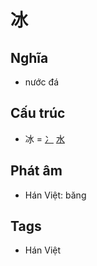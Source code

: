 # 冰

## Nghĩa

* nước đá

## Cấu trúc
* 冰 = [冫](冫.md) [水](水.md)

## Phát âm

* Hán Việt: băng

## Tags
* Hán Việt

<script>window.HANZI_FIELD='冰';</script>
